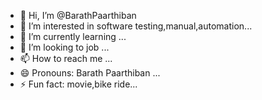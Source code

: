 - 👋 Hi, I’m @BarathPaarthiban
- 👀 I’m interested in software testing,manual,automation...
- 🌱 I’m currently learning ...
- 💞️ I’m looking to job ...
- 📫 How to reach me ...
- 😄 Pronouns: Barath Paarthiban ...
- ⚡ Fun fact: movie,bike ride...

<!---
BarathPaarthiban/BarathPaarthiban is a ✨ special ✨ repository because its `README.md` (this file) appears on your GitHub profile.
You can click the Preview link to take a look at your changes.
--->
